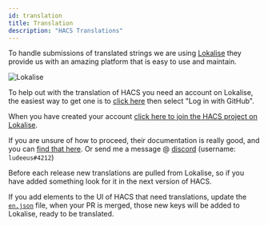 ```yaml
---
id: translation
title: Translation
description: "HACS Translations"
---
```


To handle submissions of translated strings we are using [Lokalise](https://lokalise.com) they provide us with an amazing platform that is easy to use and maintain.

![Lokalise](/assets/images/external/lokalise_overview.png)

To help out with the translation of HACS you need an account on Lokalise, the easiest way to get one is to [click here](https://lokalise.com/login/) then select "Log in with GitHub".

When you have created your account [click here to join the HACS project on Lokalise](https://lokalise.com/public/854515055f679055040b37.42677693/).

If you are unsure of how to proceed, their documentation is really good, and you can [find that here](https://lokalise.com/en/). Or send me a message @ [discord](https://discord.gg/apgchf8) (username: `ludeeus#4212`)

Before each release new translations are pulled from Lokalise, so if you have added something look for it in the next version of HACS.

If you add elements to the UI of HACS that need translations, update the [`en.json`](https://github.com/hacs/frontend/blob/master/src/localize/languages/en.json) file, when your PR is merged, those new keys will be added to Lokalise, ready to be translated.
